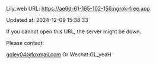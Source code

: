 Lily_web URL: https://ae6d-61-165-102-156.ngrok-free.app

Updated at: 2024-12-09 15:38:33

If you cannot open this URL, the server might be down.

Please contact: 

goley04@foxmail.com Or Wechat:GL_yeaH